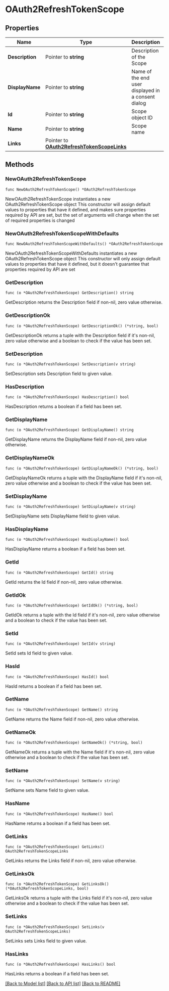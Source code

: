 # OAuth2RefreshTokenScope

## Properties

Name | Type | Description | Notes
------------ | ------------- | ------------- | -------------
**Description** | Pointer to **string** | Description of the Scope | [optional] 
**DisplayName** | Pointer to **string** | Name of the end user displayed in a consent dialog | [optional] 
**Id** | Pointer to **string** | Scope object ID | [optional] [readonly] 
**Name** | Pointer to **string** | Scope name | [optional] 
**Links** | Pointer to [**OAuth2RefreshTokenScopeLinks**](OAuth2RefreshTokenScopeLinks.md) |  | [optional] 

## Methods

### NewOAuth2RefreshTokenScope

`func NewOAuth2RefreshTokenScope() *OAuth2RefreshTokenScope`

NewOAuth2RefreshTokenScope instantiates a new OAuth2RefreshTokenScope object
This constructor will assign default values to properties that have it defined,
and makes sure properties required by API are set, but the set of arguments
will change when the set of required properties is changed

### NewOAuth2RefreshTokenScopeWithDefaults

`func NewOAuth2RefreshTokenScopeWithDefaults() *OAuth2RefreshTokenScope`

NewOAuth2RefreshTokenScopeWithDefaults instantiates a new OAuth2RefreshTokenScope object
This constructor will only assign default values to properties that have it defined,
but it doesn't guarantee that properties required by API are set

### GetDescription

`func (o *OAuth2RefreshTokenScope) GetDescription() string`

GetDescription returns the Description field if non-nil, zero value otherwise.

### GetDescriptionOk

`func (o *OAuth2RefreshTokenScope) GetDescriptionOk() (*string, bool)`

GetDescriptionOk returns a tuple with the Description field if it's non-nil, zero value otherwise
and a boolean to check if the value has been set.

### SetDescription

`func (o *OAuth2RefreshTokenScope) SetDescription(v string)`

SetDescription sets Description field to given value.

### HasDescription

`func (o *OAuth2RefreshTokenScope) HasDescription() bool`

HasDescription returns a boolean if a field has been set.

### GetDisplayName

`func (o *OAuth2RefreshTokenScope) GetDisplayName() string`

GetDisplayName returns the DisplayName field if non-nil, zero value otherwise.

### GetDisplayNameOk

`func (o *OAuth2RefreshTokenScope) GetDisplayNameOk() (*string, bool)`

GetDisplayNameOk returns a tuple with the DisplayName field if it's non-nil, zero value otherwise
and a boolean to check if the value has been set.

### SetDisplayName

`func (o *OAuth2RefreshTokenScope) SetDisplayName(v string)`

SetDisplayName sets DisplayName field to given value.

### HasDisplayName

`func (o *OAuth2RefreshTokenScope) HasDisplayName() bool`

HasDisplayName returns a boolean if a field has been set.

### GetId

`func (o *OAuth2RefreshTokenScope) GetId() string`

GetId returns the Id field if non-nil, zero value otherwise.

### GetIdOk

`func (o *OAuth2RefreshTokenScope) GetIdOk() (*string, bool)`

GetIdOk returns a tuple with the Id field if it's non-nil, zero value otherwise
and a boolean to check if the value has been set.

### SetId

`func (o *OAuth2RefreshTokenScope) SetId(v string)`

SetId sets Id field to given value.

### HasId

`func (o *OAuth2RefreshTokenScope) HasId() bool`

HasId returns a boolean if a field has been set.

### GetName

`func (o *OAuth2RefreshTokenScope) GetName() string`

GetName returns the Name field if non-nil, zero value otherwise.

### GetNameOk

`func (o *OAuth2RefreshTokenScope) GetNameOk() (*string, bool)`

GetNameOk returns a tuple with the Name field if it's non-nil, zero value otherwise
and a boolean to check if the value has been set.

### SetName

`func (o *OAuth2RefreshTokenScope) SetName(v string)`

SetName sets Name field to given value.

### HasName

`func (o *OAuth2RefreshTokenScope) HasName() bool`

HasName returns a boolean if a field has been set.

### GetLinks

`func (o *OAuth2RefreshTokenScope) GetLinks() OAuth2RefreshTokenScopeLinks`

GetLinks returns the Links field if non-nil, zero value otherwise.

### GetLinksOk

`func (o *OAuth2RefreshTokenScope) GetLinksOk() (*OAuth2RefreshTokenScopeLinks, bool)`

GetLinksOk returns a tuple with the Links field if it's non-nil, zero value otherwise
and a boolean to check if the value has been set.

### SetLinks

`func (o *OAuth2RefreshTokenScope) SetLinks(v OAuth2RefreshTokenScopeLinks)`

SetLinks sets Links field to given value.

### HasLinks

`func (o *OAuth2RefreshTokenScope) HasLinks() bool`

HasLinks returns a boolean if a field has been set.


[[Back to Model list]](../README.md#documentation-for-models) [[Back to API list]](../README.md#documentation-for-api-endpoints) [[Back to README]](../README.md)


